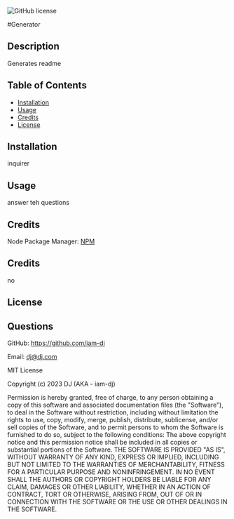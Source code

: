 
    
![GitHub license](https://img.shields.io/badge/licens-MIT-black.svg)

#Generator

## Description
Generates readme

## Table of Contents
- [Installation](#installation)
- [Usage](#usage)
- [Credits](#credits)
- [License](#license)

## Installation
inquirer

## Usage
answer teh questions 

## Credits
Node Package Manager: [NPM](www.npm.com)

## Credits
no

## License

## Questions
GitHub: https://github.com/iam-dj

Email: dj@dj.com

MIT License

Copyright (c) 2023 DJ (AKA - iam-dj)

Permission is hereby granted, free of charge, to any person obtaining a copy of this software and associated documentation files (the "Software"), to deal in the Software without restriction, including without limitation the rights to use, copy, modify, merge, publish, distribute, sublicense, and/or sell copies of the Software, and to permit persons to whom the Software is furnished to do so, subject to the following conditions:
The above copyright notice and this permission notice shall be included in all copies or substantial portions of the Software.
THE SOFTWARE IS PROVIDED "AS IS", WITHOUT WARRANTY OF ANY KIND, EXPRESS OR IMPLIED, INCLUDING BUT NOT LIMITED TO THE WARRANTIES OF MERCHANTABILITY, FITNESS FOR A PARTICULAR PURPOSE AND NONINFRINGEMENT. IN NO EVENT SHALL THE AUTHORS OR COPYRIGHT HOLDERS BE LIABLE FOR ANY CLAIM, DAMAGES OR OTHER LIABILITY, WHETHER IN AN ACTION OF CONTRACT, TORT OR OTHERWISE, ARISING FROM, OUT OF OR IN CONNECTION WITH THE SOFTWARE OR THE USE OR OTHER DEALINGS IN THE SOFTWARE.
  

    